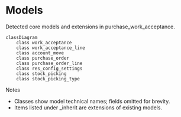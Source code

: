 # Models

Detected core models and extensions in purchase_work_acceptance.

```mermaid
classDiagram
    class work_acceptance
    class work_acceptance_line
    class account_move
    class purchase_order
    class purchase_order_line
    class res_config_settings
    class stock_picking
    class stock_picking_type
```

Notes
- Classes show model technical names; fields omitted for brevity.
- Items listed under _inherit are extensions of existing models.
